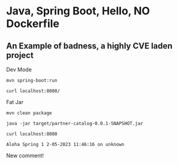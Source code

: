 # Java, Spring Boot, Hello, NO Dockerfile

## An Example of badness, a highly CVE laden project

Dev Mode

```
mvn spring-boot:run

```

```
curl localhost:8080/
```

Fat Jar

```
mvn clean package

java -jar target/partner-catalog-0.0.1-SNAPSHOT.jar

curl localhost:8080

Aloha Spring 1 2-05-2023 11:46:16 on unknown
```

New comment!
